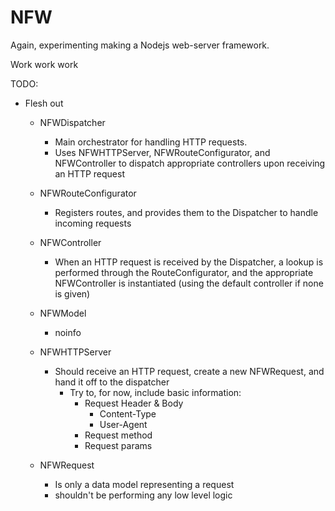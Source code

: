 # NFW
Again, experimenting making a Nodejs web-server framework.

Work work work


TODO:  
- Flesh out

  - NFWDispatcher
    - Main orchestrator for handling HTTP requests. 
    - Uses NFWHTTPServer, NFWRouteConfigurator, and NFWController to dispatch appropriate controllers upon receiving an HTTP request
    
  - NFWRouteConfigurator
    - Registers routes, and provides them to the Dispatcher to handle incoming requests
    
  - NFWController
    - When an HTTP request is received by the Dispatcher, a lookup is performed through the RouteConfigurator, and the appropriate NFWController is instantiated (using the default controller if none is given)
  
  - NFWModel
    - noinfo
  
  - NFWHTTPServer
    - Should receive an HTTP request, create a new NFWRequest, and hand it off to the dispatcher
        - Try to, for now, include basic information: 
            - Request Header & Body
                - Content-Type
                - User-Agent
            - Request method
            - Request params

  - NFWRequest
    - Is only a data model representing a request
    - shouldn't be performing any low level logic










